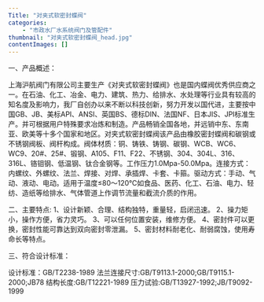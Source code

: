 ```yaml
---
Title: "对夹式软密封蝶阀"
categories:
    - "市政水厂水系统阀门及管配件"
thumbnail: "对夹式软密封蝶阀_head.jpg"
contentImages: []
---
```

一、产品概述：

上海沪航阀门有限公司主要生产《对夹式软密封蝶阀》也是国内蝶阀优秀供应商之一。在石油、化工、冶金、电力、建筑、热力、给排水、水处理等行业具有较高的知名度及影响力，我厂自创办以来不断以科技创新，努力开发以国代进，主要按中国GB、JB、美标API、ANSI、英国BS、德标DIN、法国NF、日本JIS、JPI标准生产。并可根据用户特殊要求冶炼和制造。产品畅销全国各地，并远销中东、东南亚、欧美等十多个国家和地区。对夹式软密封蝶阀该产品由橡胶密封蝶阀和碳钢或不锈钢阀板、阀杆构成。阀体材质：铜、铸铁、铸钢、碳钢、WCB、WC6、WC9、20\#、25\#、锻钢、A105、F11、F22、不锈钢、304、304L、316、316L、铬钼钢、低温钢、钛合金钢等。工作压力1.0Mpa-50.0Mpa。连接方式：内螺纹、外螺纹、法兰、焊接、对焊、承插焊、卡套、卡箍。驱动方式：手动、气动、液动、电动。适用于温度≤80～120℃如食品、医药、化工、石油、电力、轻纺、造纸等给排水、气体管道上作调节流量和截流介质的作用。

二、主要特点:
1、设计新颖、合理、结构独特，重量轻，启闭迅速。
2、操力矩小，操作方便，省力灵巧。
3、可以任何位置安装，维修方便。
4、密封件可以更换，密封性能可靠达到双向密封零泄漏。
5、密封材料耐老化、耐弱腐蚀，使用寿命长等特点。

三、符合设计标准：

设计标准：GB/T2238-1989
法兰连接尺寸:GB/T9113.1-2000;GB/T9115.1-2000;JB78
结构长度:GB/T12221-1989
压力试验:GB/T13927-1992;JB/T9092-1999


